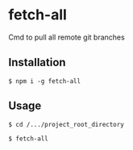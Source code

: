 # fetch-all
Cmd to pull all remote git branches

## Installation
`$ npm i -g fetch-all`

## Usage
`$ cd /.../project_root_directory`

`$ fetch-all`
